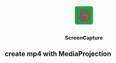 <p align="center">
	<img width="72" height="72" src="art/ic_launcher-web.png"/>
</p>
<h3 align="center">ScreenCapture</h3>

## create mp4 with MediaProjection
